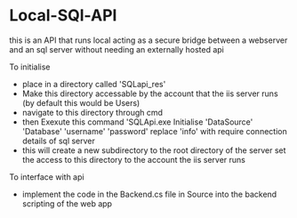 # Local-SQl-API
this is an API that runs local acting as a secure bridge between a webserver and an sql server without needing an externally hosted api

To initialise 
- place in a directory called 'SQLapi_res'
- Make this directory accessable by the account that the iis server runs (by default this would be Users)
- navigate to this directory through cmd
- then Exexute this command 'SQLApi.exe Initialise 'DataSource' 'Database' 'username' 'password'
  replace 'info' with require connection details of sql server
- this will create a new subdirectory to the root directory of the server set the access to this directory to the account the iis server runs

To interface with api
- implement the code in the Backend.cs file in Source into the backend scripting of the web app
